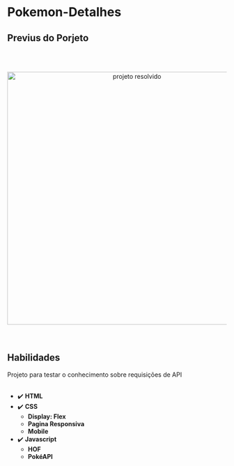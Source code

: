# Pokemon-Detalhes

## Previus do Porjeto
<br></br>
<div align="center">
  <img src="img/Design sem nome.gif" alt="projeto resolvido" height="580">
</div>
<br><br>

## Habilidades
Projeto para testar o conhecimento sobre requisições de API
<br><br>

- :heavy_check_mark: **HTML**
- :heavy_check_mark: **CSS**
  - **Display: Flex**
  - **Pagina Responsiva**
  - **Mobile**
- :heavy_check_mark: **Javascript**
  - **HOF**
  - **PokéAPI**
<br><br>
